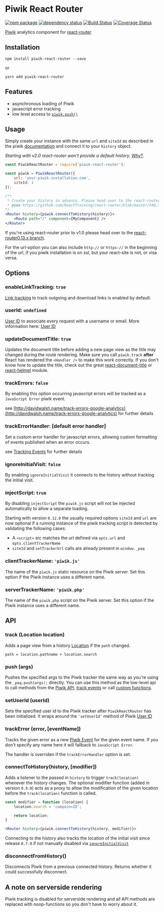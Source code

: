 # Piwik React Router

[![npm package](https://img.shields.io/npm/v/piwik-react-router.svg?style=flat-square)](https://www.npmjs.org/package/piwik-react-router)
[![dependency status](https://img.shields.io/david/peer/joernroeder/piwik-react-router.svg?style=flat-square)](https://david-dm.org/joernroeder/piwik-react-router)
[![Build Status](https://travis-ci.org/joernroeder/piwik-react-router.svg?branch=master)](https://travis-ci.org/joernroeder/piwik-react-router)
[![Coverage Status](https://coveralls.io/repos/github/joernroeder/piwik-react-router/badge.svg?branch=master)](https://coveralls.io/github/joernroeder/piwik-react-router?branch=master)

[Piwik](https://piwik.org) analytics component for [react-router](https://github.com/rackt/react-router)


## Installation

	npm install piwik-react-router --save
or

	yarn add piwik-react-router


## Features

- asynchronous loading of Piwik
- javascript error tracking
- low level access to [`piwik.push()`](#push-args)


## Usage

Simply create your instance with the same `url` and `siteId` as described in the piwik [documentation](https://developer.piwik.org/guides/tracking-javascript-guide) and connect it to your `history` object.

_Starting with v2.0 react-router won't provide a default history. [Why?](https://github.com/rackt/react-router/blob/master/upgrade-guides/v2.0.0.md#no-default-history)_.

```jsx
const PiwikReactRouter = require('piwik-react-router');

const piwik = PiwikReactRouter({
	url: 'your-piwik-installation.com',
	siteId: 1
});

/**
 * Create your history in advance. Please head over to the react-router FAQ for more infos:
 * @see https://github.com/ReactTraining/react-router/blob/master/FAQ.md#how-do-i-access-the-history-object-outside-of-components
*/
<Router history={piwik.connectToHistory(history)}>
	<Route path="/" component={MyComponent} />
</Router>
```

If you're using react-router prior to v1.0 please head over to the [react-router0.13.x branch](https://github.com/joernroeder/piwik-react-router/tree/react-router0.13.x).

For the url-option you can also include `http://` or `https://` in the beginning of the url, if you piwik installation is on ssl, but your react-site is not, or visa versa.



## Options

### enableLinkTracking: `true`

[Link tracking](http://developer.piwik.org/api-reference/tracking-javascript#using-the-tracker-object) to track outgoing and download links is enabled by default.


### userId: `undefined`

[User ID](http://developer.piwik.org/api-reference/tracking-javascript#using-the-tracker-object) to associate every request with a username or email. More information here: [User ID](http://piwik.org/docs/user-id/)


### updateDocumentTitle: `true`

Updates the document title before adding a new page view as the title may changed during the route rendering. Make sure you call `piwik.track` __after__ React has rendered the `<Handler />` to make this work correctly.
If you don't know how to update the title, check out the great [react-document-title](https://github.com/gaearon/react-document-title) or [react-helmet](https://github.com/nfl/react-helmet) module.


### trackErrors: `false`

By enabling this option occurring javascript errors will be tracked as a `JavaScript Error` piwik event.

see [http://davidwalsh.name/track-errors-google-analytics](http://davidwalsh.name/track-errors-google-analytics) for further details


### trackErrorHandler: [default error handler]

Set a custom error handler for javascript errors, allowing custom formatting of events published when an error occurs.

see [Tracking Events](http://piwik.org/docs/event-tracking/#tracking-events) for further details

### ignoreInitialVisit: `false`

By enabling `ignoreInitialVisit` it connects to the history without tracking the initial visit.


### injectScript: `true`

By disabling `injectScript` the `piwik.js` script will not be injected automatically to allow a separate loading.

Starting with version `0.12.0` the usually required options `siteId` and `url` are now optional if a running instance of the piwik tracking script is detected by validating the following cases:

- A `<script>` src matches the url defined via `opts.url` and `opts.clientTrackerName`
- `siteId` and `setTrackerUrl` calls are already present in `window._paq`


### clientTrackerName: `'piwik.js'`

The name of the `piwik.js` static resource on the Piwik server. Set this option if the Piwik instance uses a different name.


### serverTrackerName: `'piwik.php'`

The name of the `piwik.php` script on the Piwik server. Set this option if the Piwik instance uses a different name.


## API

### track (Location location)

Adds a page view from a history [Location](https://github.com/rackt/history/blob/master/docs/Location.md) if the `path` changed.

`path = location.pathname + location.search`


### push (args)

Pushes the specified args to the Piwik tracker the same way as you're using the `_paq.push(args);` directly. You can use this method as the low-level api to call methods from the [Piwik API](http://developer.piwik.org/api-reference/tracking-javascript#list-of-all-methods-available-in-the-tracking-api), [track events](http://piwik.org/docs/event-tracking/#tracking-events) or call [custom functions](http://developer.piwik.org/guides/tracking-javascript-guide).


### setUserId (userId)

Sets the specified user id to the Piwik tracker after `PiwikReactRouter` has been initialized. It wraps around the `'setUserId'` method of Piwik [User ID](https://developer.piwik.org/guides/tracking-javascript-guide#user-id)


### trackError (error, [eventName])

Tracks the given error as a new [Piwik Event](http://piwik.org/docs/event-tracking/#tracking-events) for the given event name. If you don't specify any name here it will fallback to `JavaScript Error`.

The handler is overriden if the `trackErrorHandler` option is set.


### connectToHistory(history, [modifier])

Adds a listener to the passed in `history` to trigger `track(location)` whenever the history changes. The optional modifier function (added in version `0.9.0`) acts as a proxy to allow the modification of the given location before the `track(location)` function is called.

```jsx
const modifier = function (location) {
	location.search = 'campain=ID';

	return location;
}

<Router history={piwik.connectToHistory(history, modifier)}>
```
Connecting to the history also tracks the location of the initial visit since release `0.7.0` if not manually disabled via [`ignoreInitialVisit`](#ignoreinitialvisit-false)

### disconnectFromHistory()

Disconnects Piwik from a previous connected history. Returns whether it could successfully disconnect.


## A note on serverside rendering

Piwik tracking is disabled for serverside rendering and all API methods are replaced with noop-functions so you don't have to worry about it.
